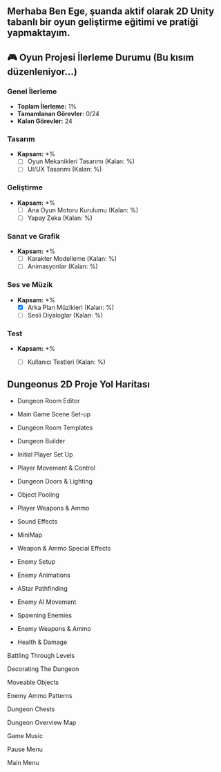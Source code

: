 ## Merhaba Ben Ege, şuanda aktif olarak 2D Unity tabanlı bir oyun geliştirme eğitimi ve pratiği yapmaktayım.

## 🎮 Oyun Projesi İlerleme Durumu (Bu kısım düzenleniyor...)

### Genel İlerleme
- **Toplam İlerleme:** 1%
- **Tamamlanan Görevler:** 0/24
- **Kalan Görevler:** 24

### Tasarım
- **Kapsam:** *%
  - [ ] Oyun Mekanikleri Tasarımı (Kalan: %)
  - [ ] UI/UX Tasarımı (Kalan: %)

### Geliştirme
- **Kapsam:** *%
  - [ ] Ana Oyun Motoru Kurulumu (Kalan: %)
  - [ ] Yapay Zeka (Kalan: %)

### Sanat ve Grafik
- **Kapsam:** *%
  - [ ] Karakter Modelleme (Kalan: %)
  - [ ] Animasyonlar (Kalan: %)

### Ses ve Müzik
- **Kapsam:** *%
  - [x] Arka Plan Müzikleri (Kalan: %)
  - [ ] Sesli Diyaloglar (Kalan: %)

### Test
- **Kapsam:** *%
  - [ ] Kullanıcı Testleri (Kalan: %)


## Dungeonus 2D Proje Yol Haritası

- Dungeon Room Editor

- Main Game Scene Set-up

- Dungeon Room Templates

- Dungeon Builder

- Initial Player Set Up

- Player Movement & Control

- Dungeon Doors & Lighting

- Object Pooling

- Player Weapons & Ammo

- Sound Effects

- MiniMap

- Weapon & Ammo Special Effects

- Enemy Setup

- Enemy Animations

- AStar Pathfinding

- Enemy AI Movement

- Spawning Enemies

- Enemy Weapons & Ammo

- Health & Damage

Battling Through Levels

Decorating The Dungeon

Moveable Objects

Enemy Ammo Patterns

Dungeon Chests

Dungeon Overview Map

Game Music

Pause Menu

Main Menu

